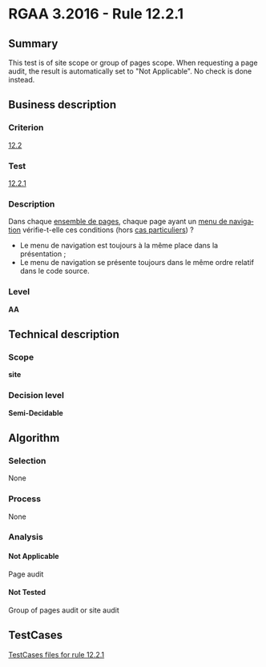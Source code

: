 # RGAA 3.2016 - Rule 12.2.1

## Summary
This test is of site scope or group of pages scope. When requesting a page audit, the result is automatically set to "Not Applicable". No check is done instead.

## Business description

### Criterion
[12.2](http://references.modernisation.gouv.fr/rgaa-accessibilite/2016/criteres.html#crit-12-2)

### Test
[12.2.1](http://references.modernisation.gouv.fr/rgaa-accessibilite/2016/criteres.html#test-12-2-1)

### Description
<div lang="fr">Dans chaque <a href="http://references.modernisation.gouv.fr/rgaa-accessibilite/2016/glossaire.html#ensemble-de-pages">ensemble de pages</a>, chaque page ayant un <a href="http://references.modernisation.gouv.fr/rgaa-accessibilite/2016/glossaire.html#menu-de-navigation">menu de navigation</a> v&#xE9;rifie-t-elle ces conditions (hors <a href="http://references.modernisation.gouv.fr/rgaa-accessibilite/cas-particuliers.html#cp-12-2,12-3" title="Cas particuliers pour le crit&#xE8;re 12.2">cas particuliers</a>)&nbsp;? <ul><li>Le menu de navigation est toujours &#xE0; la m&#xEA;me place dans la pr&#xE9;sentation&nbsp;;</li> <li>Le menu de navigation se pr&#xE9;sente toujours dans le m&#xEA;me ordre relatif dans le code source.</li> </ul></div>

### Level
**AA**

## Technical description

### Scope
**site**

### Decision level
**Semi-Decidable**

## Algorithm

### Selection

None

### Process

None

### Analysis

#### Not Applicable

Page audit 

#### Not Tested

Group of pages audit or site audit




##  TestCases

[TestCases files for rule 12.2.1](https://github.com/Asqatasun/Asqatasun/tree/develop/rules/rules-rgaa3.2016/src/test/resources/testcases/rgaa32016/Rgaa32016Rule120201/)


